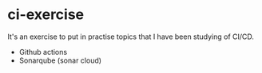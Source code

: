 # ci-exercise

It's an exercise to put in practise topics that I have been studying of CI/CD.
- Github actions
- Sonarqube (sonar cloud)
  
